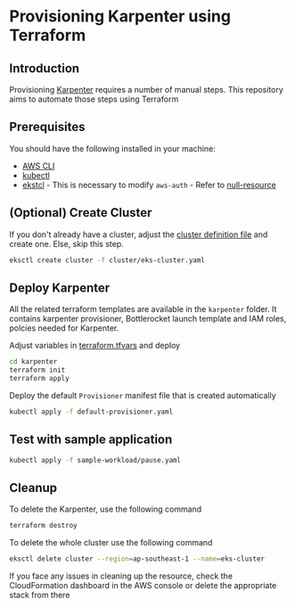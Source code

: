 # Provisioning Karpenter using Terraform

## Introduction

Provisioning [Karpenter](https://karpenter.sh/docs/getting-started/) requires a number of manual steps. This repository aims to automate those steps using Terraform

## Prerequisites

You should have the following installed in your machine:

* [AWS CLI](https://docs.aws.amazon.com/cli/latest/userguide/install-cliv2.html)
* [kubectl](https://docs.aws.amazon.com/eks/latest/userguide/install-kubectl.html)
* [ekstcl](https://docs.aws.amazon.com/eks/latest/userguide/eksctl.html) - This is necessary to modify `aws-auth` - Refer to [null-resource](null-resource.tf)

## (Optional) Create Cluster

If you don't already have a cluster, adjust the [cluster definition file](cluster/eks-cluster.yaml) and create one. Else, skip this step.

```bash
eksctl create cluster -f cluster/eks-cluster.yaml
```

## Deploy Karpenter

All the related terraform templates are available in the `karpenter` folder. It contains karpenter provisioner, Bottlerocket launch template and IAM roles, polcies needed for Karpenter.

Adjust variables in [terraform.tfvars](karpenter/terraform.tfvars) and deploy

```bash
cd karpenter
terraform init
terraform apply
```

Deploy the default `Provisioner` manifest file that is created automatically

```bash
kubectl apply -f default-provisioner.yaml
```

## Test with sample application

```bash
kubectl apply -f sample-workload/pause.yaml
```

## Cleanup

To delete the Karpenter, use the following command

```bash
terraform destroy
```

To delete the whole cluster use the following command

```bash
eksctl delete cluster --region=ap-southeast-1 --name=eks-cluster
```

If you face any issues in cleaning up the resource, check the CloudFormation dashboard in the AWS console or delete the appropriate stack from there